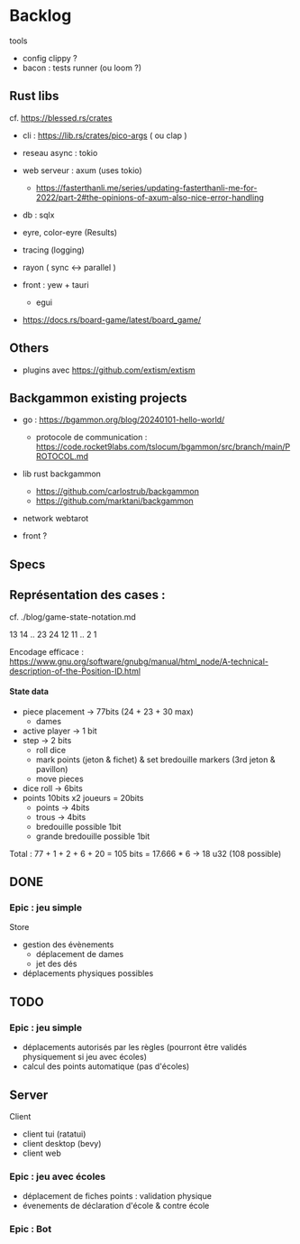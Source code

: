 # Backlog

tools
  - config clippy ?
  - bacon : tests runner (ou loom ?)

## Rust libs

cf. https://blessed.rs/crates

- cli : https://lib.rs/crates/pico-args ( ou clap )
- reseau async : tokio
- web serveur : axum (uses tokio)
  - https://fasterthanli.me/series/updating-fasterthanli-me-for-2022/part-2#the-opinions-of-axum-also-nice-error-handling
- db : sqlx


- eyre, color-eyre (Results)
- tracing (logging)
- rayon ( sync <-> parallel )

- front : yew + tauri 
  - egui

- https://docs.rs/board-game/latest/board_game/

## Others
- plugins avec https://github.com/extism/extism

## Backgammon existing projects

* go : https://bgammon.org/blog/20240101-hello-world/
  - protocole de communication : https://code.rocket9labs.com/tslocum/bgammon/src/branch/main/PROTOCOL.md

* lib rust backgammon
  - https://github.com/carlostrub/backgammon
  - https://github.com/marktani/backgammon
* network webtarot
* front ?

## Specs

## Représentation des cases :

cf. ./blog/game-state-notation.md

13 14 .. 23 24
12 11 .. 2  1

Encodage efficace : https://www.gnu.org/software/gnubg/manual/html_node/A-technical-description-of-the-Position-ID.html

#### State data
* piece placement -> 77bits (24 + 23 + 30 max)
  * dames
* active player -> 1 bit
* step  -> 2 bits
  * roll dice
  * mark points (jeton & fichet) & set bredouille markers (3rd jeton & pavillon)
  * move pieces
* dice roll -> 6bits 
* points 10bits x2 joueurs = 20bits
  * points -> 4bits
  * trous -> 4bits
  * bredouille possible 1bit
  * grande bredouille possible 1bit

Total : 77 + 1 + 2 + 6 + 20 = 105 bits = 17.666 * 6 -> 18 u32 (108 possible)

## DONE

### Epic : jeu simple

Store
- gestion des évènements 
  - déplacement de dames
  - jet des dés
- déplacements physiques possibles 

## TODO

### Epic : jeu simple

- déplacements autorisés par les règles (pourront être validés physiquement si jeu avec écoles)
- calcul des points automatique (pas d'écoles)

Server
- 

Client
- client tui (ratatui)
- client desktop (bevy)
- client web

### Epic : jeu avec écoles
- déplacement de fiches points : validation physique
- évenements de déclaration d'école & contre école

### Epic : Bot
